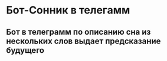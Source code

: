 # Бот-Сонник в телегамм

## Бот в телеграмм по описанию сна из нескольких слов выдает предсказание будущего

